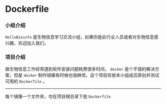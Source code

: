 # Dockerfile
### 小组介绍  
`HelloBioinfo` 是生物信息学习交流小组，如果你是此行业人员或者对生物信息感兴趣，欢迎加入我们。
### 项目介绍
做生物信息工作经常遇到软件安装问题耗费很多时间， `docker` 是个不错的解决方案，但是 `docker` 制作镜像有时候也很麻烦。这个项目存放本小组成员原创并测试可用的 `Dockerfile` 。  
***
每个镜像一个文件夹，勿在项目根目录下放 `Dockerfile`

